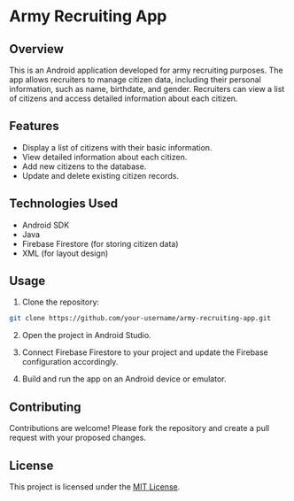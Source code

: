 # Army Recruiting App

## Overview

This is an Android application developed for army recruiting purposes. The app allows recruiters to manage citizen data, including their personal information, such as name, birthdate, and gender. Recruiters can view a list of citizens and access detailed information about each citizen.

## Features

- Display a list of citizens with their basic information.
- View detailed information about each citizen.
- Add new citizens to the database.
- Update and delete existing citizen records.

## Technologies Used

- Android SDK
- Java
- Firebase Firestore (for storing citizen data)
- XML (for layout design)

## Usage

1. Clone the repository:
```bash
git clone https://github.com/your-username/army-recruiting-app.git
```

2. Open the project in Android Studio.

3. Connect Firebase Firestore to your project and update the Firebase configuration accordingly.

4. Build and run the app on an Android device or emulator.

## Contributing

Contributions are welcome! Please fork the repository and create a pull request with your proposed changes.

## License

This project is licensed under the [MIT License](LICENSE).

